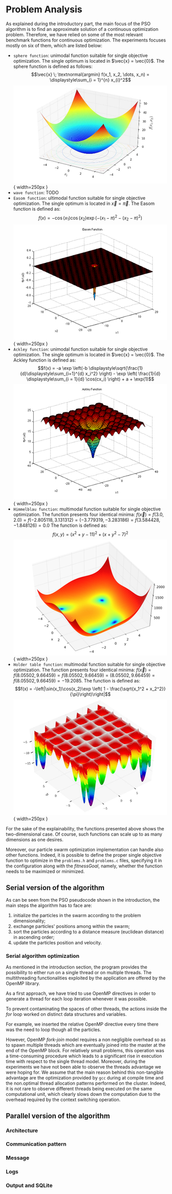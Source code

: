 # Problem Analysis
As explained during the introductory part, the main focus of the PSO algorithm is to find an approximate solution of a continuous optimization problem. Therefore, we have relied on some of the most relevant benchmark functions for continuous optimization. The experiments focuses mostly on six of them, which are listed below:

- `sphere function`: unimodal function suitable for single objective optimization. The single optimum is located in $\vec{x} = \vec{0}$. The sphere function is defined as follows:
$$\vec{x} \; \textnormal{argmin} f(x_1, x_2, \dots, x_n) = \displaystyle\sum_{i = 1}^{n} x_{i}^2$$
![sphere function](./images/sphere_function.jpg){ width=250px }
- `wave function`: TODO
- `Easom function`: ultimodal function suitable for single objective optimization. The single optimum is located in $\vec{x} = \vec{\pi}$. The Easom function is defined as:
$$f(x) = -\cos(x_1)\cos(x_2)\exp(-(x_1 - \pi)^2 - (x_2 - \pi)^2)$$
![Easom function](./images/easom_function.png){ width=250px }
- `Ackley function`: unimodal function suitable for single objective optimization. The single optimum is located in $\vec{x} = \vec{0}$. The Ackley function is defined as:
$$f(x) = -a \exp \left(-b \displaystyle\sqrt{\frac{1}{d}\displaystyle\sum_{i=1}^{d} x_i^2} \right) - \exp \left( \frac{1}{d} \displaystyle\sum_{i = 1}{d} \cos(cx_i) \right) + a + \exp(1)$$
![Ackley function](./images/ackley_function.png){ width=250px }
- `Himmelblau function`: multimodal function suitable for single objective optimization. The function presents four identical minima: $f(\vec{x}) = f(3.0, 2.0) = f(-2.805118, 3.131312) = (-3.779319, -3.283186) = f(3.584428, -1.848126) = 0.0$
The function is defined as:
$$f(x, y) = (x^2 + y - 11)^2 + (x + y^2 - 7)^2$$
![Himmelblau function](./images/himmelblau_function.png){ width=250px }
- `Holder table function`: multimodal function suitable for single objective optimization. The function presents four identical minima: $f(\vec{x}) = f(8.05502, 9.66459) = f(8.05502, 9.66459) = (8.05502, 9.66459) = f(8.05502, 9.66459) = -19.2085$. The function is defined as:
$$f(x) = -\left|\sin(x_1)\cos(x_2)\exp \left( 1 - \frac{\sqrt{x_1^2 + x_2^2}}{\pi}\right)\right|$$
![Holder table function](./images/holder_table_function.jpg){ width=250px }

For the sake of the explainability, the functions presented above shows the two-dimensional case. Of course, such functions can scale up to as many dimensions as one desires.

Moreover, our particle swarm optimization implementation can handle also other functions. Indeed, it is possible to define the proper single objective function to optimize in the `problems.h` and `problems.c` files, specifying it in the configuration along with the *fitnessGoal*, namely, whether the function needs to be maximized or minimized.

## Serial version of the algorithm
As can be seen from the PSO pseudocode shown in the introduction, the main steps the algorithm has to face are:

1. initialize the particles in the swarm according to the problem dimensionality;
2. exchange particles' positions among within the swarm;
3. sort the particles according to a distance measure (euclidean distance) in ascending order;
4. update the particles position and velocity.

### Serial algorithm optimization
As mentioned in the introduction section, the program provides the possibility to either run on a single thread or on multiple threads. The multithreading functionalities exploited by the application are offered by the OpenMP library.

As a first approach, we have tried to use OpenMP directives in order to generate a thread for each loop iteration whenever it was possible.

To prevent contaminating the spaces of other threads, the actions inside the *for* loop worked on distinct data structures and variables.

For example, we inserted the relative OpenMP directive every time there was the need to loop though all the particles.

However, OpenMP *fork-join* model requires a non negligible overhead so as to spawn multiple threads which are eventually joined into the master at the end of the OpenMP block. For relatively small problems, this operation was a time-consuming procedure which leads to a significant rise in execution time with respect to the single thread model. Moreover, during the experiments we have not been able to observe the threads advantage we were hoping for. We assume that the main reason behind this non-tangible advantage are the optimization provided by `gcc` during at compile time and the non.optimal thread allocation patterns performed on the cluster. Indeed, it is not rare to observe different threads being executed on the same computational unit, which clearly slows down the computation due to the overhead required by the context switching operation.

## Parallel version of the algorithm

### Architecture

### Communication pattern

### Message

### Logs

### Output and SQLite